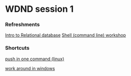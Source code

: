 # WDND session 1 

### Refreshments 

[Intro to Relational database](https://www.udacity.com/course/intro-to-relational-databases--ud197) 
[Shell (command line) workshop](https://classroom.udacity.com/courses/ud206)


### Shortcuts 

[push in one command (linux)](https://medium.com/@panjeh/makefile-git-add-commit-push-github-all-in-one-command-9dcf76220f48)

[work around in windows](https://stackoverflow.com/questions/32127524/how-to-install-and-use-make-in-windows) 


